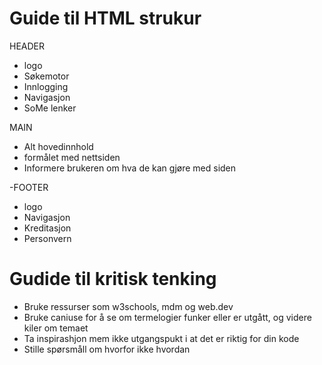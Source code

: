 # Guide til HTML strukur

HEADER
- logo
- Søkemotor
- Innlogging
- Navigasjon
- SoMe lenker

MAIN
- Alt hovedinnhold
- formålet med nettsiden
- Informere brukeren om hva de kan gjøre med siden 

-FOOTER
- logo 
- Navigasjon
- Kreditasjon
- Personvern

# Gudide til kritisk tenking 
- Bruke ressurser som w3schools, mdm og web.dev
- Bruke caniuse for å se om termelogier funker eller er utgått, og videre kiler om temaet
- Ta inspirashjon mem ikke utgangspukt i at det er riktig for din kode
- Stille spørsmåll om hvorfor ikke hvordan